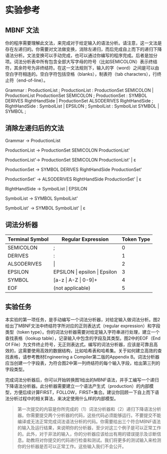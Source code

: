 # 实验参考

## MBNF 文法

你的程序需要理解此文法，来完成对于给定输入的语法分析。请注意，这一文法是存在左递归的。你需要对文法做变换，消除左递归，而后完成自上而下的递归下降语法分析。文法变换可以手动完成，也可以通过你编写的程序完成。后者是加分项。词法分析表中所有包含全部大写字母的符号（比如SEMICOLON）表示终结符，其余符号为非终结符。在这一文法规则下，输入的字（word）之间是可以由空白字符相连的。空白字符包括空格（blanks），制表符（tab characters），行终止符（end-of-line）。

Grammar        :  ProductionList ;
ProductionList :  ProductionSet SEMICOLON  |  ProductionList ProductionSet SEMICOLON ;
ProductionSet  :  SYMBOL DERIVES RightHandSide  |  ProductionSet ALSODERIVES RightHandSide ;
RightHandSide  :  SymbolList  |  EPSILON ;
SymbolList     :  SymbolList SYMBOL  |  SYMBOL ;

## 消除左递归后的文法

Grammar        →  ProductionList

ProductionList →  ProductionSet SEMICOLON ProductionList'

ProductionList'→  ProductionSet SEMICOLON ProductionList' | ε

ProductionSet  →  SYMBOL DERIVES RightHandSide ProductionSet'

ProductionSet' →  ALSODERIVES RightHandSide ProductionSet' | ε

RightHandSide  →  SymbolList | EPSILON

SymbolList     →  SYMBOL SymbolList'

SymbolList'    →  SYMBOL SymbolList' | ε

## 词法分析器

| Terminal Symbol | Regular Expression                  | Token Type |
|-----------------|-------------------------------------|------------|
| SEMICOLON       | ;                                   | 0          |
| DERIVES         | :                                   | 1          |
| ALSODERIVES     | \|                                  | 2          |
| EPSILON         | EPSILON \| epsilon \| Epsilon       | 3          |
| SYMBOL          | [a-z \| A-Z \| 0-9]+                | 4          |
| EOF             | (not applicable)                    | 5          |

## 实验任务

本实验的第一项任务，是手动编写一个词法分析器，对给定输入做词法分析。图2给出了MBNF文法中终结符字所对应的正则表达式（regular expression）和字段类型（token type）。你的词法分析器需要对给定输入字符串进行处理，建立一个查找表格（lookup table），记录输入中包含的字段及其类型。图2中的EOF（End Of File）为文件终止符号，无正则表达式。编写的词法分析器，应该是可靠且高效的，这需要使用高效的数据结构，比如哈希表和哈希集。关于如何建立高效的查找表格，请参考教材Engineering a Compiler第二版的Appendix B。词法分析器应当创建一个字段表，为符合图2中第一列终结符的每个输入字段，给出第三列的字段类型。

完成词法分析器后，你可以开始转换图1给出的MBNF语法，并手工编写一个递归下降语法分析器。此分析器需要建立一个语法产生式（production）的内部模型，方便后续计算FIRST，FOLLOW，FIRST+集合。建议你回顾一下自上而下语法分析过程中的相关算法，来决定使用什么样的内部模型。

> 第一次提交的内容是你所完成的（1）词法分析器和（2）递归下降语法分析器。你需要提交两个分析器的代码，这些代码必须能够运行。不要提交不能编译或无法正常完成词法语法分析的代码。你需要给出三个符合MBNF语法的输入及运行结果，来说明你的分析器，至少对这三个例子是可以正常工作的。此外，对于非法的输入，你的分析器应该给出有用的错误提示及诊断信息。助教将对你提交的代码进行检查和测试。我们将更多的测试输入来检测你的分析器是否可以正常工作。这些输入我们不会公开。
